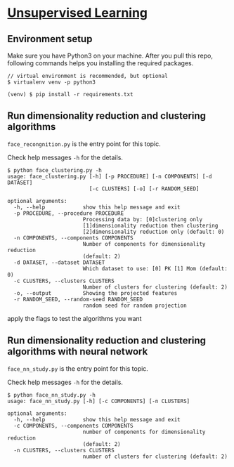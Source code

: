 # [Unsupervised Learning](https://github.com/carol-hsu/unsupervised_learing)

## Environment setup
Make sure you have Python3 on your machine.
After you pull this repo, following commands helps you installing the required packages.

```
// virtual environment is recommended, but optional
$ virtualenv venv -p python3

(venv) $ pip install -r requirements.txt 

```
## Run dimensionality reduction and clustering algorithms

`face_recongnition.py` is the entry point for this topic.

Check help messages `-h` for the details.

```
$ python face_clustering.py -h
usage: face_clustering.py [-h] [-p PROCEDURE] [-n COMPONENTS] [-d DATASET]
                          [-c CLUSTERS] [-o] [-r RANDOM_SEED]

optional arguments:
  -h, --help            show this help message and exit
  -p PROCEDURE, --procedure PROCEDURE
                        Processing data by: [0]clustering only
                        [1]dimensionality reduction then clustering
                        [2]dimensionality reduction only (default: 0)
  -n COMPONENTS, --components COMPONENTS
                        Number of components for dimensionality reduction
                        (default: 2)
  -d DATASET, --dataset DATASET
                        Which dataset to use: [0] PK [1] Mom (default: 0)
  -c CLUSTERS, --clusters CLUSTERS
                        Number of clusters for clustering (default: 2)
  -o, --output          Showing the projected features
  -r RANDOM_SEED, --random-seed RANDOM_SEED
                        random seed for random projection
```
apply the flags to test the algorithms you want


## Run dimensionality reduction and clustering algorithms with neural network

`face_nn_study.py` is the entry point for this topic.

Check help messages `-h` for the details.

```
$ python face_nn_study.py -h
usage: face_nn_study.py [-h] [-c COMPONENTS] [-n CLUSTERS]

optional arguments:
  -h, --help            show this help message and exit
  -c COMPONENTS, --components COMPONENTS
                        number of components for dimensionality reduction
                        (default: 2)
  -n CLUSTERS, --clusters CLUSTERS
                        number of clusters for clustering (default: 2)
```
